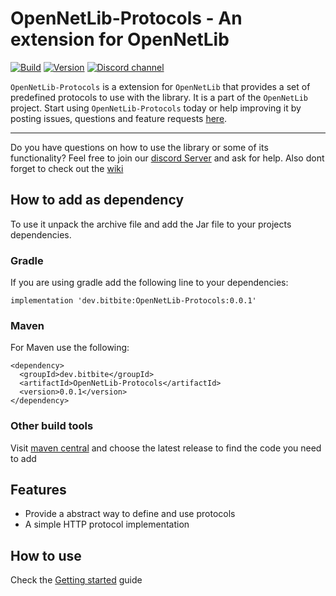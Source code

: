 # OpenNetLib-Protocols - An extension for OpenNetLib

[![Build](https://github.com/bitbitedev/OpenNetLib-Protocols/actions/workflows/build.yml/badge.svg)](https://github.com/bitbitedev/OpenNetLib-Protocols/actions/workflows/build.yml)
[![Version](https://img.shields.io/github/v/release/bitbitedev/OpenNetLib-Protocols?include_prereleases)](https://github.com/bitbitedev/OpenNetLib-Protocols/releases)
[![Discord channel](https://img.shields.io/discord/411109318511820800?logo=discord)](https://discord.gg/MdsuFg2bPC)

`OpenNetLib-Protocols` is a extension for `OpenNetLib` that provides a set of predefined protocols to use with the library. It is a part of the `OpenNetLib` project.
Start using `OpenNetLib-Protocols` today or help improving it by posting issues, questions and feature requests [here](https://github.com/bitbitedev/OpenNetLib-Protocols/issues).

---

Do you have questions on how to use the library or some of its functionality? Feel free to join our [discord Server](https://discord.gg/MdsuFg2bPC) and ask for help.
Also dont forget to check out the [wiki](https://github.com/bitbitedev/OpenNetLib-Protocols/wiki)

## How to add as dependency
To use it unpack the archive file and add the Jar file to your projects dependencies.

### Gradle
If you are using gradle add the following line to your dependencies:
```
implementation 'dev.bitbite:OpenNetLib-Protocols:0.0.1'
```

### Maven
For Maven use the following:
```
<dependency>
  <groupId>dev.bitbite</groupId>
  <artifactId>OpenNetLib-Protocols</artifactId>
  <version>0.0.1</version>
</dependency>
```

### Other build tools
Visit [maven central](https://search.maven.org/artifact/dev.bitbite/OpenNetLib-Protocols) and choose the latest release to find the code you need to add

## Features
- Provide a abstract way to define and use protocols
- A simple HTTP protocol implementation

## How to use
Check the [Getting started](https://github.com/bitbitedev/OpenNetLib-Protocols/wiki/Getting-started) guide
